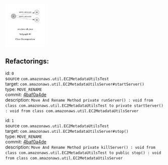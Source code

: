 <img src=subgraph_atomic_0.svg width=25%>

## Refactorings:

id: `0`\
source `com.amazonaws.util.EC2MetadataUtilsTest`\
target: `com.amazonaws.util.EC2MetadataUtilsServer#startServer()`\
type: `MOVE_RENAME`\
commit: [4baf0a4de](https://github.com/aws/aws-sdk-java/commit/4baf0a4de8d03022df48d696d210cc8b3117d38a)\
description: `Move And Rename Method private runServer() : void from class com.amazonaws.util.EC2MetadataUtilsTest to private startServer() : void from class com.amazonaws.util.EC2MetadataUtilsServer`

id: `1`\
source `com.amazonaws.util.EC2MetadataUtilsTest`\
target: `com.amazonaws.util.EC2MetadataUtilsServer#stop()`\
type: `MOVE_RENAME`\
commit: [4baf0a4de](https://github.com/aws/aws-sdk-java/commit/4baf0a4de8d03022df48d696d210cc8b3117d38a)\
description: `Move And Rename Method private killServer() : void from class com.amazonaws.util.EC2MetadataUtilsTest to public stop() : void from class com.amazonaws.util.EC2MetadataUtilsServer`

